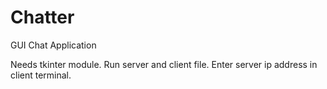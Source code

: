 # Chatter

GUI Chat Application

Needs tkinter module.
Run server and client file.
Enter server ip address in client terminal.
